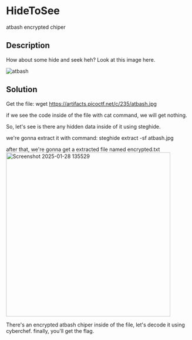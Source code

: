 # HideToSee
atbash encrypted chiper

## Description 
How about some hide and seek heh?
Look at this image here.

![atbash](https://github.com/user-attachments/assets/70000b9e-e157-41f9-9b90-9ca5c9c646aa)

## Solution
Get the file:
wget https://artifacts.picoctf.net/c/235/atbash.jpg

if we see the code inside of the file with cat command, we will get nothing.

So, let's see is there any hidden data inside of it using steghide.

we're gonna extract it with command:
steghide extract -sf atbash.jpg

after that, we're gonna get a extracted file named encrypted.txt 
<img width="447" alt="Screenshot 2025-01-28 135529" src="https://github.com/user-attachments/assets/5f993141-f5bb-4972-b395-37eb3adb6188" />

There's an encrypted atbash chiper inside of the file, let's decode it using cyberchef.
finally, you'll get the flag.
